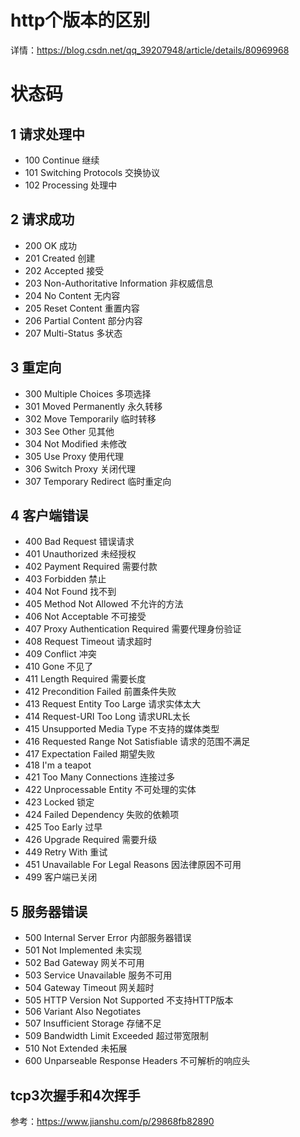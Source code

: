 # http个版本的区别
详情：https://blog.csdn.net/qq_39207948/article/details/80969968

# 状态码
## 1 请求处理中
*   100 Continue 继续
*   101 Switching Protocols 交换协议
*   102 Processing 处理中
## 2 请求成功
*   200 OK 成功
*   201 Created 创建
*   202 Accepted 接受
*   203 Non-Authoritative Information 非权威信息
*   204 No Content 无内容
*   205 Reset Content 重置内容
*   206 Partial Content 部分内容
*   207 Multi-Status 多状态
## 3 重定向
*   300 Multiple Choices 多项选择
*   301 Moved Permanently 永久转移
*   302 Move Temporarily 临时转移 
*   303 See Other 见其他
*   304 Not Modified 未修改
*   305 Use Proxy 使用代理
*   306 Switch Proxy 关闭代理
*   307 Temporary Redirect 临时重定向
## 4 客户端错误
*   400 Bad Request 错误请求
*   401 Unauthorized 未经授权
*   402 Payment Required 需要付款
*   403 Forbidden 禁止
*   404 Not Found 找不到
*   405 Method Not Allowed 不允许的方法
*   406 Not Acceptable 不可接受
*   407 Proxy Authentication Required 需要代理身份验证
*   408 Request Timeout 请求超时
*   409 Conflict 冲突
*   410 Gone 不见了
*   411 Length Required 需要长度
*   412 Precondition Failed 前置条件失败
*   413 Request Entity Too Large 请求实体太大
*   414 Request-URI Too Long 请求URL太长
*   415 Unsupported Media Type 不支持的媒体类型
*   416 Requested Range Not Satisfiable 请求的范围不满足
*   417 Expectation Failed 期望失败
*   418 I'm a teapot
*   421 Too Many Connections 连接过多
*   422 Unprocessable Entity 不可处理的实体
*   423 Locked 锁定
*   424 Failed Dependency 失败的依赖项
*   425 Too Early 过早
*   426 Upgrade Required 需要升级
*   449 Retry With 重试
*   451 Unavailable For Legal Reasons 因法律原因不可用
*   499 客户端已关闭
## 5 服务器错误
*   500 Internal Server Error 内部服务器错误
*   501 Not Implemented 未实现
*   502 Bad Gateway 网关不可用
*   503 Service Unavailable 服务不可用
*   504 Gateway Timeout 网关超时
*   505 HTTP Version Not Supported 不支持HTTP版本
*   506 Variant Also Negotiates
*   507 Insufficient Storage 存储不足
*   509 Bandwidth Limit Exceeded 超过带宽限制
*   510 Not Extended 未拓展
*   600 Unparseable Response Headers 不可解析的响应头
## tcp3次握手和4次挥手
参考：https://www.jianshu.com/p/29868fb82890